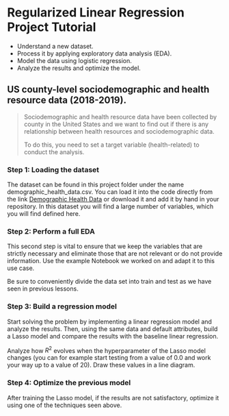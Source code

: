 # Regularized Linear Regression Project Tutorial

* Understand a new dataset.
* Process it by applying exploratory data analysis (EDA).
* Model the data using logistic regression.
* Analyze the results and optimize the model.

## US county-level sociodemographic and health resource data (2018-2019).
> Sociodemographic and health resource data have been collected by county in the United States and we want to find out if there is any relationship between health resources and sociodemographic data.
>
> To do this, you need to set a target variable (health-related) to conduct the analysis.

### Step 1: Loading the dataset
The dataset can be found in this project folder under the name demographic_health_data.csv. You can load it into the code directly from the link [Demographic Health Data](https://raw.githubusercontent.com/4GeeksAcademy/regularized-linear-regression-project-tutorial/main/demographic_health_data.csv) or download it and add it by hand in your repository. In this dataset you will find a large number of variables, which you will find defined here.

### Step 2: Perform a full EDA
This second step is vital to ensure that we keep the variables that are strictly necessary and eliminate those that are not relevant or do not provide information. Use the example Notebook we worked on and adapt it to this use case.

Be sure to conveniently divide the data set into train and test as we have seen in previous lessons.

### Step 3: Build a regression model
Start solving the problem by implementing a linear regression model and analyze the results. Then, using the same data and default attributes, build a Lasso model and compare the results with the baseline linear regression.

Analyze how $R^2$ evolves when the hyperparameter of the Lasso model changes (you can for example start testing from a value of 0.0 and work your way up to a value of 20). Draw these values in a line diagram.

### Step 4: Optimize the previous model
After training the Lasso model, if the results are not satisfactory, optimize it using one of the techniques seen above.
